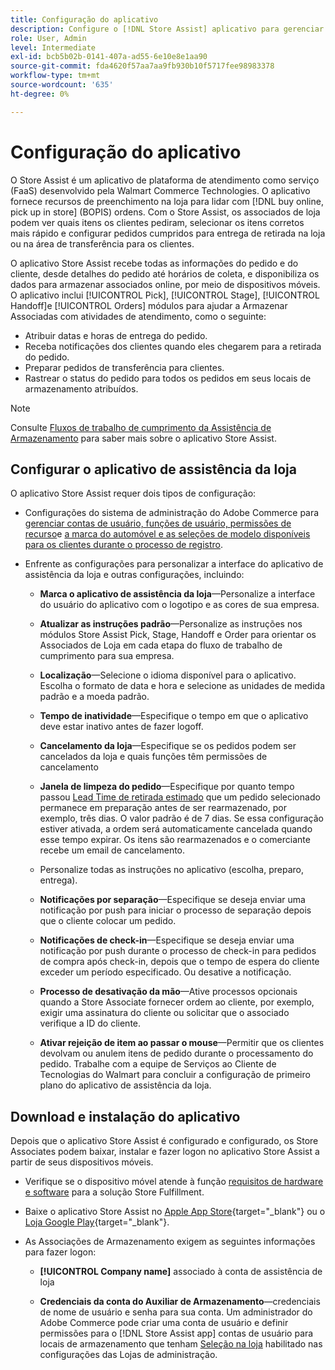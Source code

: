 ```yaml
---
title: Configuração do aplicativo
description: Configure o [!DNL Store Assist] aplicativo para gerenciar fluxos de trabalho e processos completos de preenchimento de lojas para compra online, recuperação em pedidos de lojas.
role: User, Admin
level: Intermediate
exl-id: bcb5b02b-0141-407a-ad55-6e10e8e1aa90
source-git-commit: fda4620f57aa7aa9fb930b10f5717fee98983378
workflow-type: tm+mt
source-wordcount: '635'
ht-degree: 0%

---
```


# Configuração do aplicativo

O Store Assist é um aplicativo de plataforma de atendimento como serviço (FaaS) desenvolvido pela Walmart Commerce Technologies. O aplicativo fornece recursos de preenchimento na loja para lidar com [!DNL buy online, pick up in store] (BOPIS) ordens. Com o Store Assist, os associados de loja podem ver quais itens os clientes pediram, selecionar os itens corretos mais rápido e configurar pedidos cumpridos para entrega de retirada na loja ou na área de transferência para os clientes.

O aplicativo Store Assist recebe todas as informações do pedido e do cliente, desde detalhes do pedido até horários de coleta, e disponibiliza os dados para armazenar associados online, por meio de dispositivos móveis. O aplicativo inclui [!UICONTROL Pick], [!UICONTROL Stage], [!UICONTROL Handoff]e [!UICONTROL Orders] módulos para ajudar a Armazenar Associadas com atividades de atendimento, como o seguinte:

- Atribuir datas e horas de entrega do pedido.
- Receba notificações dos clientes quando eles chegarem para a retirada do pedido.
- Preparar pedidos de transferência para clientes.
- Rastrear o status do pedido para todos os pedidos em seus locais de armazenamento atribuídos.

>[!NOTE]
>
>Consulte [Fluxos de trabalho de cumprimento da Assistência de Armazenamento](store-assist-modules.md) para saber mais sobre o aplicativo Store Assist.

## Configurar o aplicativo de assistência da loja

O aplicativo Store Assist requer dois tipos de configuração:

- Configurações do sistema de administração do Adobe Commerce para [gerenciar contas de usuário, funções de usuário, permissões de recurso](user-setup.md)e [a marca do automóvel e as seleções de modelo disponíveis para os clientes durante o processo de registro](check-in-experience-setup.md).

- Enfrente as configurações para personalizar a interface do aplicativo de assistência da loja e outras configurações, incluindo:

   - **Marca o aplicativo de assistência da loja**—Personalize a interface do usuário do aplicativo com o logotipo e as cores de sua empresa.

   - **Atualizar as instruções padrão**—Personalize as instruções nos módulos Store Assist Pick, Stage, Handoff e Order para orientar os Associados de Loja em cada etapa do fluxo de trabalho de cumprimento para sua empresa.

   - **Localização**—Selecione o idioma disponível para o aplicativo. Escolha o formato de data e hora e selecione as unidades de medida padrão e a moeda padrão.

   - **Tempo de inatividade**—Especifique o tempo em que o aplicativo deve estar inativo antes de fazer logoff.

   - **Cancelamento da loja**—Especifique se os pedidos podem ser cancelados da loja e quais funções têm permissões de cancelamento

   - **Janela de limpeza do pedido**—Especifique por quanto tempo passou [Lead Time de retirada estimado](enable-general.md#delivery-method-title-configuration) que um pedido selecionado permanece em preparação antes de ser rearmazenado, por exemplo, três dias. O valor padrão é de 7 dias. Se essa configuração estiver ativada, a ordem será automaticamente cancelada quando esse tempo expirar. Os itens são rearmazenados e o comerciante recebe um email de cancelamento.

   - Personalize todas as instruções no aplicativo (escolha, preparo, entrega).

   - **Notificações por separação**—Especifique se deseja enviar uma notificação por push para iniciar o processo de separação depois que o cliente colocar um pedido.

   - **Notificações de check-in**—Especifique se deseja enviar uma notificação por push durante o processo de check-in para pedidos de compra após check-in, depois que o tempo de espera do cliente exceder um período especificado. Ou desative a notificação.

   - **Processo de desativação da mão**—Ative processos opcionais quando a Store Associate fornecer ordem ao cliente, por exemplo, exigir uma assinatura do cliente ou solicitar que o associado verifique a ID do cliente.

   - **Ativar rejeição de item ao passar o mouse**—Permitir que os clientes devolvam ou anulem itens de pedido durante o processamento do pedido.
   Trabalhe com a equipe de Serviços ao Cliente de Tecnologias do Walmart para concluir a configuração de primeiro plano do aplicativo de assistência da loja.

## Download e instalação do aplicativo

Depois que o aplicativo Store Assist é configurado e configurado, os Store Associates podem baixar, instalar e fazer logon no aplicativo Store Assist a partir de seus dispositivos móveis.

- Verifique se o dispositivo móvel atende à função [requisitos de hardware e software](solution-requirements.md#store-assist-app-requirements) para a solução Store Fulfillment.

- Baixe o aplicativo Store Assist no [Apple App Store](https://apps.apple.com/us/app/store-assist-by-walmart/id1609281539){target=&quot;_blank&quot;} ou o [Loja Google Play](https://play.google.com/store/apps/details?id=com.walmart.faas.storeassist){target=&quot;_blank&quot;}.

- As Associações de Armazenamento exigem as seguintes informações para fazer logon:

   - **[!UICONTROL Company name]** associado à conta de assistência de loja

   - **Credenciais da conta do Auxiliar de Armazenamento**—credenciais de nome de usuário e senha para sua conta.
   Um administrador do Adobe Commerce pode criar uma conta de usuário e definir permissões para o [!DNL Store Assist app] contas de usuário para locais de armazenamento que tenham [Seleção na loja](merchant-store-configuration.md#pickup-location-configuration) habilitado nas configurações das Lojas de administração.
